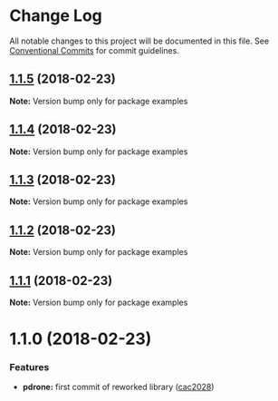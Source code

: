 # Change Log

All notable changes to this project will be documented in this file.
See [Conventional Commits](https://conventionalcommits.org) for commit guidelines.

<a name="1.1.5"></a>
## [1.1.5](https://github.com/algolia/pdrone/compare/examples@1.1.4...examples@1.1.5) (2018-02-23)




**Note:** Version bump only for package examples

<a name="1.1.4"></a>
## [1.1.4](https://github.com/algolia/pdrone/compare/examples@1.1.3...examples@1.1.4) (2018-02-23)




**Note:** Version bump only for package examples

<a name="1.1.3"></a>
## [1.1.3](https://github.com/algolia/pdrone/compare/examples@1.1.2...examples@1.1.3) (2018-02-23)




**Note:** Version bump only for package examples

<a name="1.1.2"></a>
## [1.1.2](https://github.com/algolia/pdrone/compare/examples@1.1.1...examples@1.1.2) (2018-02-23)




**Note:** Version bump only for package examples

<a name="1.1.1"></a>
## [1.1.1](https://github.com/algolia/pdrone/compare/examples@1.1.0...examples@1.1.1) (2018-02-23)




**Note:** Version bump only for package examples

<a name="1.1.0"></a>
# 1.1.0 (2018-02-23)


### Features

* **pdrone:** first commit of reworked library ([cac2028](https://github.com/algolia/pdrone/commit/cac2028))
